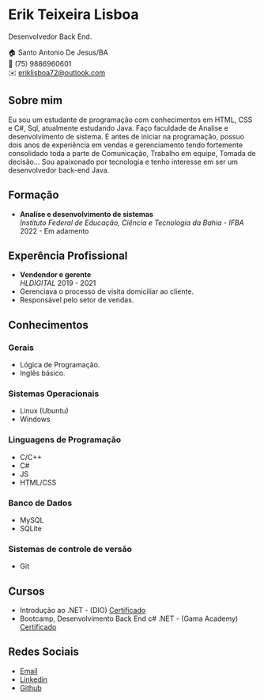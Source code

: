 # Erik Teixeira Lisboa
Desenvolvedor Back End.

:house: Santo Antonio De Jesus/BA <br>
:iphone: (75) 9886960601 <br>
:envelope: eriklisboa72@outlook.com <br>

## Sobre mim
Eu sou um estudante de programação com conhecimentos em HTML, CSS e C#, Sql, atualmente estudando Java. Faço faculdade de Analise e desenvolvimento de sistema. E antes de iniciar na programação, possuo dois anos de experiência em vendas e gerenciamento tendo fortemente consolidado toda a parte de Comunicação, Trabalho em equipe, Tomada de decisão... Sou apaixonado por tecnologia e tenho interesse em ser um desenvolvedor back-end Java.

## Formação 

* **Analise e desenvolvimento de sistemas** <br>
*Instituto Federal de Educação, Ciência e Tecnologia da Bahia - IFBA* <br>
2022 - Em adamento 

## Experência Profissional 

* **Vendendor e gerente** <br>
*HLDIGITAL*
2019 - 2021
 * Gerenciava o processo de visita domiciliar ao cliente.
 * Responsável pelo setor de vendas.
 
 ## Conhecimentos

### Gerais
* Lógica de Programação.
* Inglês básico.

### Sistemas Operacionais
* Linux (Ubuntu)
* Windows


### Linguagens de Programação
* C/C++
* C#
* JS
* HTML/CSS

### Banco de Dados
* MySQL
* SQLite


### Sistemas de controle de versão
* Git
 
 ## Cursos 
 * Introdução ao .NET - (DIO) [Certificado](https://hermes.digitalinnovation.one/certificates/BF899EA9.pdf)
 * Bootcamp, Desenvolvimento Back End c# .NET - (Gama Academy) [Certificado](https://drive.google.com/file/d/1Y2DZcY3wMGbi3ANHomHO55qsDz6_FoK9/view?usp=sharing)
 
 ## Redes Sociais
*  [Email](eriklisboa72@outlook.com)
*  [Linkedin](https://https://www.linkedin.com/in/eriklisboa1/)
*  [Github](https://github.com/eriklisboa1)
